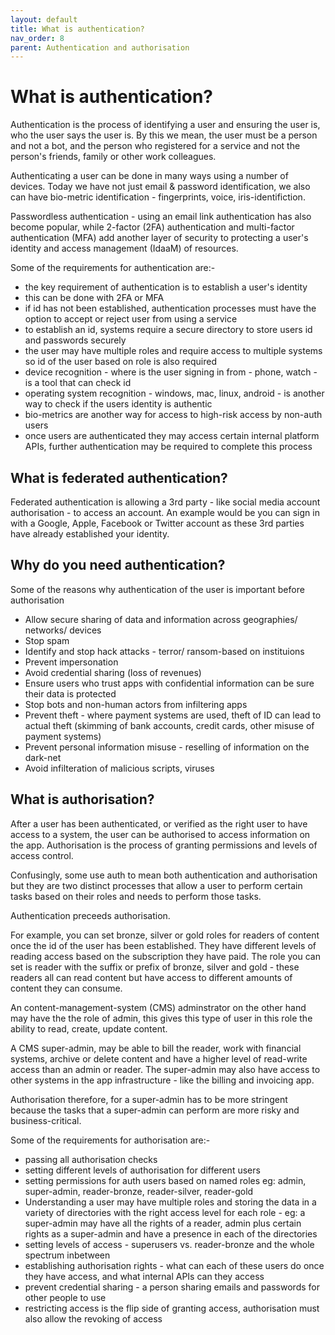 ```yaml
---
layout: default
title: What is authentication?
nav_order: 8
parent: Authentication and authorisation
---
```


# What is authentication?

Authentication is the process of identifying a user and ensuring the user is, who the user says the user is. By this we mean, the user must be a person and not a bot, and the person who registered for a service and not the person's friends, family or other work colleagues.

Authenticating a user can be done in many ways using a number of devices. Today we have not just email & password identification, we also can have bio-metric identification - fingerprints, voice, iris-identifiction.

Passwordless authentication - using an email link authentication has also become popular, while 2-factor (2FA) authentication and multi-factor authentication (MFA) add another layer of security to protecting a user's identity and access management (IdaaM) of resources.

Some of the requirements for authentication are:-

- the key requirement of authentication is to establish a user's identity
- this can be done with 2FA or MFA
- if id has not been established, authentication processes must have the option to accept or reject user from using a service
- to establish an id, systems require a secure directory to store users id and passwords securely
- the user may have multiple roles and require access to multiple systems so id of the user based on role is also required
- device recognition - where is the user signing in from - phone, watch - is a tool that can check id
- operating system recognition - windows, mac, linux, android - is another way to check if the users identity is authentic
- bio-metrics are another way for access to high-risk access by non-auth users
- once users are authenticated they may access certain internal platform APIs, further authentication may be required to complete this process

## What is federated authentication?

Federated authentication is allowing a 3rd party - like social media account authorisation - to access an account. An example would be you can sign in with a Google, Apple, Facebook or Twitter account as these 3rd parties have already established your identity.

## Why do you need authentication?

Some of the reasons why authentication of the user is important before authorisation

- Allow secure sharing of data and information across geographies/ networks/ devices
- Stop spam
- Identify and stop hack attacks - terror/ ransom-based on instituions
- Prevent impersonation
- Avoid credential sharing (loss of revenues)
- Ensure users who trust apps with confidential information can be sure their data is protected
- Stop bots and non-human actors from infiltering apps
- Prevent theft - where payment systems are used, theft of ID can lead to actual theft (skimming of bank accounts, credit cards, other misuse of payment systems)
- Prevent personal information misuse - reselling of information on the dark-net
- Avoid infilteration of malicious scripts, viruses

## What is authorisation?

After a user has been authenticated, or verified as the right user to have access to a system, the user can be authorised to access information on the app. Authorisation is the process of granting permissions and levels of access control.

Confusingly, some use auth to mean both authentication and authorisation but they are two distinct processes that allow a user to perform certain tasks based on their roles and needs to perform those tasks.

Authentication preceeds authorisation.

For example, you can set bronze, silver or gold roles for readers of content once the id of the user has been established. They have different levels of reading access based on the subscription they have paid. The role you can set is reader with the suffix or prefix of bronze, silver and gold - these readers all can read content but have access to different amounts of content they can consume.

An content-management-system (CMS) adminstrator on the other hand may have the the role of admin, this gives this type of user in this role the ability to read, create, update content.

A CMS super-admin, may be able to bill the reader, work with financial systems, archive or delete content and have a higher level of read-write access than an admin or reader. The super-admin may also have access to other systems in the app infrastructure - like the billing and invoicing app.

Authorisation therefore, for a super-admin has to be more stringent because the tasks that a super-admin can perform are more risky and business-critical.

Some of the requirements for authorisation are:-

- passing all authorisation checks
- setting different levels of authorisation for different users
- setting permissions for auth users based on named roles eg: admin, super-admin, reader-bronze, reader-silver, reader-gold
- Understanding a user may have multiple roles and storing the data in a variety of directories with the right access level for each role - eg: a super-admin may have all the rights of a reader, admin plus certain rights as a super-admin and have a presence in each of the directories
- setting levels of access - superusers vs. reader-bronze and the whole spectrum inbetween
- establishing authorisation rights - what can each of these users do once they have access, and what internal APIs can they access
- prevent credential sharing - a person sharing emails and passwords for other people to use
- restricting access is the flip side of granting access, authorisation must also allow the revoking of access
